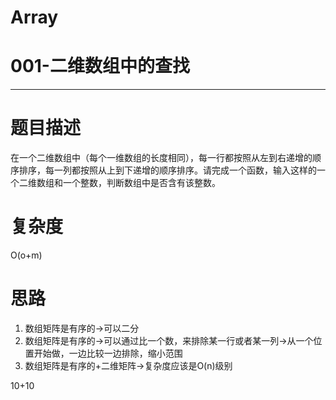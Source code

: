 # Array
# 001-二维数组中的查找
-----------

# 题目描述
在一个二维数组中（每个一维数组的长度相同），每一行都按照从左到右递增的顺序排序，每一列都按照从上到下递增的顺序排序。请完成一个函数，输入这样的一个二维数组和一个整数，判断数组中是否含有该整数。
# 复杂度
O(o+m)
# 思路
1. 数组矩阵是有序的->可以二分 
2. 数组矩阵是有序的->可以通过比一个数，来排除某一行或者某一列->从一个位置开始做，一边比较一边排除，缩小范围 
3. 数组矩阵是有序的+二维矩阵->复杂度应该是O(n)级别

10+10